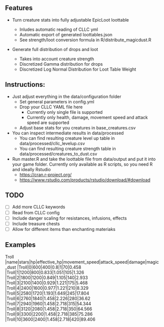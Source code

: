 ## Features

* Turn creature stats into fully adjustable EpicLoot loottable
    * Inludes automatic reading of CLLC yml
    * Automatic export of generated loottables.json
    * See strength/loot conversion formula in R/distribute_magicdust.R

* Generate full distribution of drops and loot 
  * Takes into account creature strength
  * Discretized Gamma distribution for drops
  * Discretized Log Normal Distribution for Loot Table Weight


## Instructions:
* Just adjust everything in the data/configuration folder
  * Set general parameters in config.yml
  * Drop your CLLC YAML file here
    * Currently only single file is supported
    * Currently only health, damage, movement speed and attack speed are supported
  * Adjust base stats for you creatures in base_creatures.csv
* You can inspect intermediate results in data/processed
  * You can find resulting creature level up table in data/processed/cllc_levelup.csv
  * You can find resulting creature strength table in data/processed/creatures_to_dust.csv
* Run master.R and take the loottable file from data/output and put it into your game folder. Currently only available as R scripts, so you need R and ideally Rstudio 
  * https://cran.r-project.org/
  * https://www.rstudio.com/products/rstudio/download/#download

## TODO

- [ ] Add more CLLC keywords
- [ ] Read from CLLC config
- [ ] Include danger scaling for resistances, infusions, effects
- [ ] Include treasure chests
- [ ] Allow for different items than enchanting materiaks

## Examples

Troll
|name|stars|hp|effective_hp|movement_speed|attack_speed|damage|magic_dust
|Troll|0|600|400|0.8|1|70|0.458
|Troll|1|1200|800|0.833|1.051|105|1.326
|Troll|2|1800|1200|0.849|1.105|140|2.933
|Troll|3|2100|1400|0.929|1.221|175|5.468
|Troll|4|2400|1600|0.977|1.221|210|8.329
|Troll|5|2580|1720|1.193|1.649|245|17.804
|Troll|6|2760|1840|1.458|2.226|280|36.62
|Troll|7|2940|1960|1.458|2.718|315|54.344
|Troll|8|3120|2080|1.458|2.718|350|64.566
|Troll|9|3300|2200|1.458|2.718|385|75.286
|Troll|10|3600|2400|1.458|2.718|420|89.406
